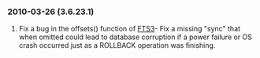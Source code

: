 ### 2010\-03\-26 (3\.6\.23\.1\)

1. Fix a bug in the offsets() function of [FTS3](fts3.html)- Fix a missing "sync" that when omitted could lead to database
 corruption if a power failure or OS crash occurred just as a
 ROLLBACK operation was finishing.




